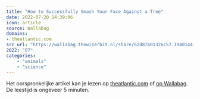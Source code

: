 ```yaml
---
title: "How to Successfully Smash Your Face Against a Tree"
date: 2022-07-20 14:39:06
icon: article
source: Wallabag
domains:
- theatlantic.com
src_url: "https://wallabag.thewiserbit.nl/share/62d87b01326c57.19401441"
2022: "07"
categories:
    - "animals"
    - "science"
---
```

Het oorspronkelijke artikel kan je lezen op [theatlantic.com](https://www.theatlantic.com/science/archive/2022/07/woodpeckers-brain-injury-protection-evolutionary-adaptation/670516/) of [op Wallabag](https://wallabag.thewiserbit.nl/share/62d87b01326c57.19401441). De leestijd is ongeveer 5 minuten.